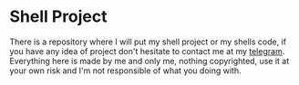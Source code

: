 # Shell Project

There is a repository where I will put my shell project or my shells code, if you have any idea of project don't hesitate to contact me at my [telegram](https://t.me/fr0sts).
Everything here is made by me and only me, nothing copyrighted, use it at your own risk and I'm not responsible of what you doing with.
